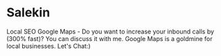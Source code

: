 # Salekin
Local SEO Google Maps - Do you want to increase your inbound calls by (300% fast)? You can discuss it with me. Google Maps is a goldmine for local businesses. Let's Chat:)
